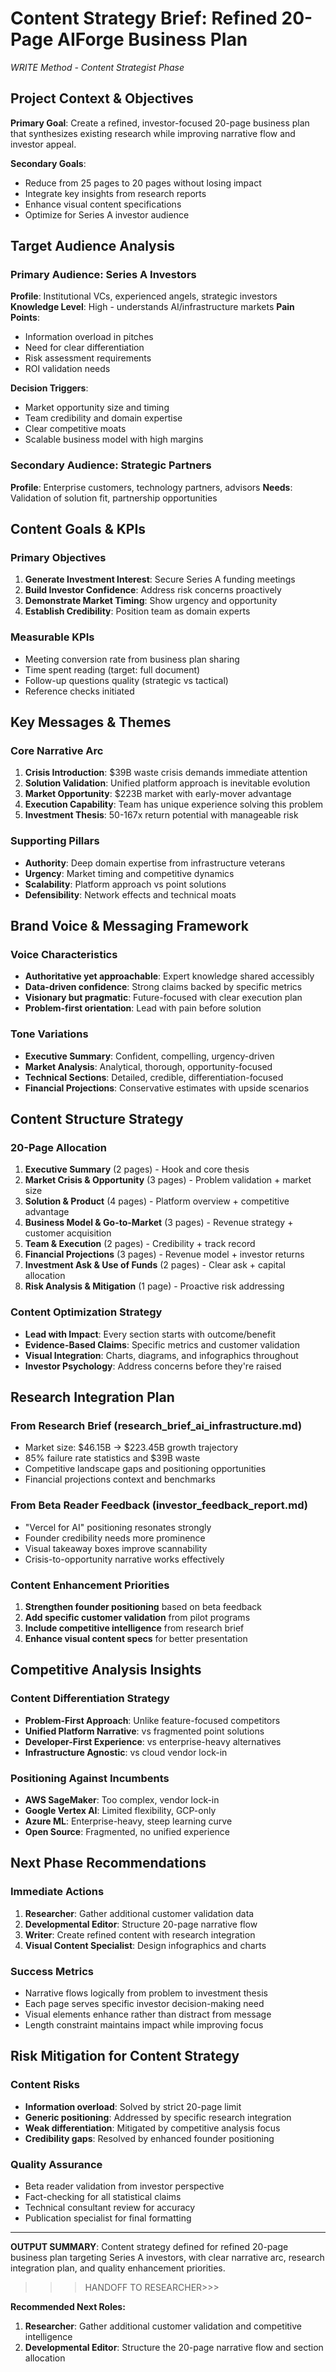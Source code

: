 # Content Strategy Brief: Refined 20-Page AIForge Business Plan
*WRITE Method - Content Strategist Phase*

## Project Context & Objectives

**Primary Goal**: Create a refined, investor-focused 20-page business plan that synthesizes existing research while improving narrative flow and investor appeal.

**Secondary Goals**:
- Reduce from 25 pages to 20 pages without losing impact
- Integrate key insights from research reports
- Enhance visual content specifications
- Optimize for Series A investor audience

## Target Audience Analysis

### Primary Audience: Series A Investors
**Profile**: Institutional VCs, experienced angels, strategic investors
**Knowledge Level**: High - understands AI/infrastructure markets
**Pain Points**: 
- Information overload in pitches
- Need for clear differentiation
- Risk assessment requirements
- ROI validation needs

**Decision Triggers**:
- Market opportunity size and timing
- Team credibility and domain expertise
- Clear competitive moats
- Scalable business model with high margins

### Secondary Audience: Strategic Partners
**Profile**: Enterprise customers, technology partners, advisors
**Needs**: Validation of solution fit, partnership opportunities

## Content Goals & KPIs

### Primary Objectives
1. **Generate Investment Interest**: Secure Series A funding meetings
2. **Build Investor Confidence**: Address risk concerns proactively
3. **Demonstrate Market Timing**: Show urgency and opportunity
4. **Establish Credibility**: Position team as domain experts

### Measurable KPIs
- Meeting conversion rate from business plan sharing
- Time spent reading (target: full document)
- Follow-up questions quality (strategic vs tactical)
- Reference checks initiated

## Key Messages & Themes

### Core Narrative Arc
1. **Crisis Introduction**: $39B waste crisis demands immediate attention
2. **Solution Validation**: Unified platform approach is inevitable evolution
3. **Market Opportunity**: $223B market with early-mover advantage
4. **Execution Capability**: Team has unique experience solving this problem
5. **Investment Thesis**: 50-167x return potential with manageable risk

### Supporting Pillars
- **Authority**: Deep domain expertise from infrastructure veterans
- **Urgency**: Market timing and competitive dynamics
- **Scalability**: Platform approach vs point solutions
- **Defensibility**: Network effects and technical moats

## Brand Voice & Messaging Framework

### Voice Characteristics
- **Authoritative yet approachable**: Expert knowledge shared accessibly
- **Data-driven confidence**: Strong claims backed by specific metrics
- **Visionary but pragmatic**: Future-focused with clear execution plan
- **Problem-first orientation**: Lead with pain before solution

### Tone Variations
- **Executive Summary**: Confident, compelling, urgency-driven
- **Market Analysis**: Analytical, thorough, opportunity-focused
- **Technical Sections**: Detailed, credible, differentiation-focused
- **Financial Projections**: Conservative estimates with upside scenarios

## Content Structure Strategy

### 20-Page Allocation
1. **Executive Summary** (2 pages) - Hook and core thesis
2. **Market Crisis & Opportunity** (3 pages) - Problem validation + market size
3. **Solution & Product** (4 pages) - Platform overview + competitive advantage
4. **Business Model & Go-to-Market** (3 pages) - Revenue strategy + customer acquisition
5. **Team & Execution** (2 pages) - Credibility + track record
6. **Financial Projections** (3 pages) - Revenue model + investor returns
7. **Investment Ask & Use of Funds** (2 pages) - Clear ask + capital allocation
8. **Risk Analysis & Mitigation** (1 page) - Proactive risk addressing

### Content Optimization Strategy
- **Lead with Impact**: Every section starts with outcome/benefit
- **Evidence-Based Claims**: Specific metrics and customer validation
- **Visual Integration**: Charts, diagrams, and infographics throughout
- **Investor Psychology**: Address concerns before they're raised

## Research Integration Plan

### From Research Brief (research_brief_ai_infrastructure.md)
- Market size: $46.15B → $223.45B growth trajectory
- 85% failure rate statistics and $39B waste
- Competitive landscape gaps and positioning opportunities
- Financial projections context and benchmarks

### From Beta Reader Feedback (investor_feedback_report.md)
- "Vercel for AI" positioning resonates strongly
- Founder credibility needs more prominence
- Visual takeaway boxes improve scannability
- Crisis-to-opportunity narrative works effectively

### Content Enhancement Priorities
1. **Strengthen founder positioning** based on beta feedback
2. **Add specific customer validation** from pilot programs
3. **Include competitive intelligence** from research brief
4. **Enhance visual content specs** for better presentation

## Competitive Analysis Insights

### Content Differentiation Strategy
- **Problem-First Approach**: Unlike feature-focused competitors
- **Unified Platform Narrative**: vs fragmented point solutions
- **Developer-First Experience**: vs enterprise-heavy alternatives
- **Infrastructure Agnostic**: vs cloud vendor lock-in

### Positioning Against Incumbents
- **AWS SageMaker**: Too complex, vendor lock-in
- **Google Vertex AI**: Limited flexibility, GCP-only
- **Azure ML**: Enterprise-heavy, steep learning curve
- **Open Source**: Fragmented, no unified experience

## Next Phase Recommendations

### Immediate Actions
1. **Researcher**: Gather additional customer validation data
2. **Developmental Editor**: Structure 20-page narrative flow
3. **Writer**: Create refined content with research integration
4. **Visual Content Specialist**: Design infographics and charts

### Success Metrics
- Narrative flows logically from problem to investment thesis
- Each page serves specific investor decision-making need
- Visual elements enhance rather than distract from message
- Length constraint maintains impact while improving focus

## Risk Mitigation for Content Strategy

### Content Risks
- **Information overload**: Solved by strict 20-page limit
- **Generic positioning**: Addressed by specific research integration
- **Weak differentiation**: Mitigated by competitive analysis focus
- **Credibility gaps**: Resolved by enhanced founder positioning

### Quality Assurance
- Beta reader validation from investor perspective
- Fact-checking for all statistical claims
- Technical consultant review for accuracy
- Publication specialist for final formatting

---

**OUTPUT SUMMARY**: Content strategy defined for refined 20-page business plan targeting Series A investors, with clear narrative arc, research integration plan, and quality enhancement priorities.

>>>HANDOFF TO RESEARCHER>>>

**Recommended Next Roles:**
1. **Researcher**: Gather additional customer validation and competitive intelligence
2. **Developmental Editor**: Structure the 20-page narrative flow and section allocation